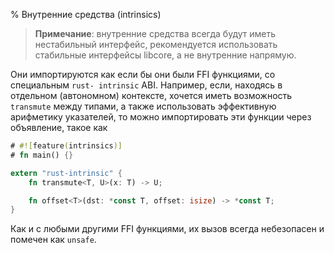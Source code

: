 % Внутренние средства (intrinsics)

> **Примечание**: внутренние средства всегда будут иметь нестабильный интерфейс,
> рекомендуется использовать стабильные интерфейсы libcore, а не внутренние
> напрямую.

Они импортируются как если бы они были FFI функциями, со специальным `rust-
intrinsic` ABI. Например, если, находясь в отдельном (автономном) контексте,
хочется иметь возможность `transmute` между типами, а также использовать
эффективную арифметику указателей, то можно импортировать эти функции через
объявление, такое как

```rust
# #![feature(intrinsics)]
# fn main() {}

extern "rust-intrinsic" {
    fn transmute<T, U>(x: T) -> U;

    fn offset<T>(dst: *const T, offset: isize) -> *const T;
}
```

Как и с любыми другими FFI функциями, их вызов всегда небезопасен и помечен как
`unsafe`.
